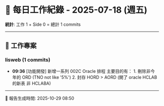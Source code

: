 # 📅 每日工作紀錄 - 2025-07-18 (週五)

**統計**: 工作 1 + Side 0 = 總計 1 commits

---

## 💼 工作專案

### lisweb (1 commits)

- **09:36** [功能開發] 新增一系列 002C Oracle 排程 主要目的有： 1. 刪除非今年的 ORD (TNO not like '5%') 2. 封存 HORD > AORD (開了 oracle HCLAB 的新表 非 HCLABA)

---

📅 報告生成時間: 2025-10-29 08:50
